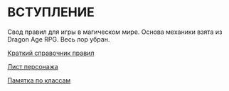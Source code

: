 # ВСТУПЛЕНИЕ

Свод правил для игры в магическом мире. Основа механики взята из Dragon Age RPG. Весь лор убран.

[Краткий справочник правил](https://fso13.github.io/RPG-SRD/files/GM_Tablitsy.pdf)

[Лист персонажа](https://fso13.github.io/RPG-SRD/files/%D0%BB%D0%B8%D1%81%D1%82_%D0%BF%D0%B5%D1%80%D1%81%D0%BE%D0%BD%D0%B0%D0%B6%D0%B0.pdf)

[Памятка по классам](https://fso13.github.io/RPG-SRD/files/%D0%A0%D0%B0%D0%B7%D0%B2%D0%B8%D1%82%D0%B8%D0%B5_%D0%BF%D0%B5%D1%80%D1%81%D0%BE%D0%BD%D0%B0%D0%B6%D0%B0.pdf)



